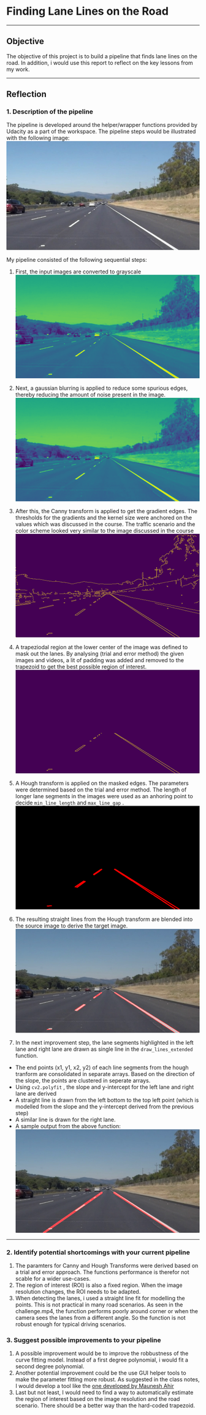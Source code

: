 # Finding Lane Lines on the Road


---

## Objective

The objective of this project is to build a pipeline that finds lane lines on the road. In addition, i would use this report to reflect on the key lessons from my work.

---

## Reflection

### 1. Description of the pipeline
The pipeline is developed around the helper/wrapper functions provided by Udacity as a part of the workspace. The pipeline steps would be illustrated with the following image:
![Reference Image](./examples/solidWhiteRight.jpg)

My pipeline consisted of the following sequential steps:
1. First, the input images are converted to grayscale
![Grayscale](./examples/grayscale.jpg)

2. Next, a gaussian blurring is applied to reduce some spurious edges, thereby reducing the amount of noise present in the image. 
![Gaussian Blur](./examples/gaussian_blur.jpg)

3. After this, the Canny transform is applied to get the gradient edges. The thresholds for the gradients and the kernel size were anchored on the values which was discussed in the course. The traffic scenario and the color scheme looked very similar to the image discussed in the course
![Canny Transform](./examples/edges.jpg)

4. A trapeziodal region at the lower center of the image was defined to mask out the lanes. By analysing (trial and error method) the given images and videos, a lit of padding was added and removed to the trapezoid to get the best possible region of interest.
![Region of Interest](./examples/masked_edges.jpg)

5. A Hough transform is applied on the masked edges. The parameters were determined based on the trial and error method. The length of longer lane segments in the images were used as an anhoring point to decide `min_line_length` and `max_line_gap` .
![Hough Transform](./examples/lines.jpg)

6. The resulting straight lines from the Hough transform are blended into the source image to derive the target image.
![Hough Transform](./examples/edges_result.jpg)

7. In the next improvement step, the lane segments highlighted in the left lane and right lane are drawn as single line in the `draw_lines_extended` function. 
- The end points (x1, y1, x2, y2) of each line segments from the hough tranform are consolidated in separate arrays. Based on the direction of the slope, the points are clustered in seperate arrays. 
- Using `cv2.polyfit` , the slope and y-intercept for the left lane and right lane are derived
- A straight line is drawn from the left bottom to the top left point (which is modelled from the slope and the y-intercept derived from the previous step)
- A similar line is drawn for the right lane.
- A sample output from the above function:
![Final Result](./examples/final_result.jpg)

---
### 2. Identify potential shortcomings with your current pipeline

1. The paramters for Canny and Hough Transforms were derived based on a trial and error approach. The functions performance is therefor not scable for a wider use-cases.
2. The region of interest (ROI) is also a fixed region. When the image resolution changes, the ROI needs to be adapted. 
3. When detecting the lanes, i used a straight line fit for modelling the points. This is not practical in many road scenarios. As seen in the challenge.mp4, the function performs poorly around corner or when the camera sees  the lanes from a different angle. So the function is not robust enough for typical driving scenarios.

### 3. Suggest possible improvements to your pipeline

1. A possible improvement would be to improve the robbustness of the curve fitting model. Instead of a first degree polynomial, i would fit a second degree polynomial.
2. Another potential improvement could be the use GUI helper tools to make the parameter fitting more robust. As suggested in the class notes, I would develop a tool like the [one developed by Maunesh Ahir](https://www.youtube.com/watch?v=xdiekchp-Uc)
3. Last but not least, I would need to find a way to automatically estimate the region of interest based on the image resolution and the road scenario. There should be a better way than the hard-coded trapezoid.
